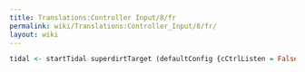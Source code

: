 ```yaml
---
title: Translations:Controller Input/8/fr
permalink: wiki/Translations:Controller_Input/8/fr/
layout: wiki
---
```


``` haskell
tidal <- startTidal superdirtTarget (defaultConfig {cCtrlListen = False})
```
